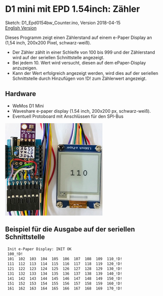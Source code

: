 # D1 mini mit EPD 1.54inch: Z&auml;hler
Sketch: D1_Epd0154bw_Counter.ino, Version 2018-04-15      
[English Version](./README.md "English Version")   

Dieses Programm zeigt einen Z&auml;hlerstand auf einem e-Paper Display an (1,54 inch, 200x200 Pixel, schwarz-wei&szlig;).
* Der Z&auml;hler z&auml;hlt in einer Schleife von 100 bis 999 und der Z&auml;hlerstand wird auf der seriellen Schnittstelle angezeigt.
* Bei jedem 10. Wert wird versucht, diesen auf dem ePaper-Display anzuzeigen.
* Kann der Wert erfolgreich angezeigt werden, wird dies auf der seriellen Schnittstelle durch Hinzuf&uuml;gen von !D! zum Z&auml;hlerwert angezeigt.

## Hardware
* WeMos D1 Mini
* Waveshare e-paper display (1.54 inch, 200x200 px, schwarz-wei&szlig;).
* Eventuell Protoboard mit Anschl&uuml;ssen f&uuml;r den SPI-Bus

![D1 epd0154bw Counter](./images/D1_Epd0154bw_counter.png "D1mini mit ePaper display 1,54inch Counter")   

## Beispiel f&uuml;r die Ausgabe auf der seriellen Schnittstelle

```
 Init e-Paper Display: INIT OK
 100_!D!
 101  102  103  104  105  106  107  108  109  110_!D!
 111  112  113  114  115  116  117  118  119  120_!D!
 121  122  123  124  125  126  127  128  129  130_!D!
 131  132  133  134  135  136  137  138  139  140_!D!
 141  142  143  144  145  146  147  148  149  150_!D!
 151  152  153  154  155  156  157  158  159  160_!D!
 161  162  163  164  165  166  167  168  169  170_!D!
```

